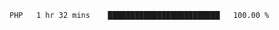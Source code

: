 
<!--START_SECTION:waka-->

```text
PHP   1 hr 32 mins    █████████████████████████   100.00 %
```

<!--END_SECTION:waka-->
